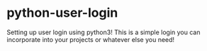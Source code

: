 # python-user-login
Setting up user login using python3! This is a simple login you can incorporate into your projects or whatever else you need!
